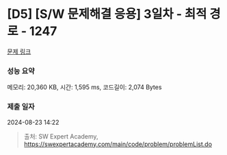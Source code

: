 # [D5] [S/W 문제해결 응용] 3일차 - 최적 경로 - 1247 

[문제 링크](https://swexpertacademy.com/main/code/problem/problemDetail.do?contestProbId=AV15OZ4qAPICFAYD) 

### 성능 요약

메모리: 20,360 KB, 시간: 1,595 ms, 코드길이: 2,074 Bytes

### 제출 일자

2024-08-23 14:22



> 출처: SW Expert Academy, https://swexpertacademy.com/main/code/problem/problemList.do